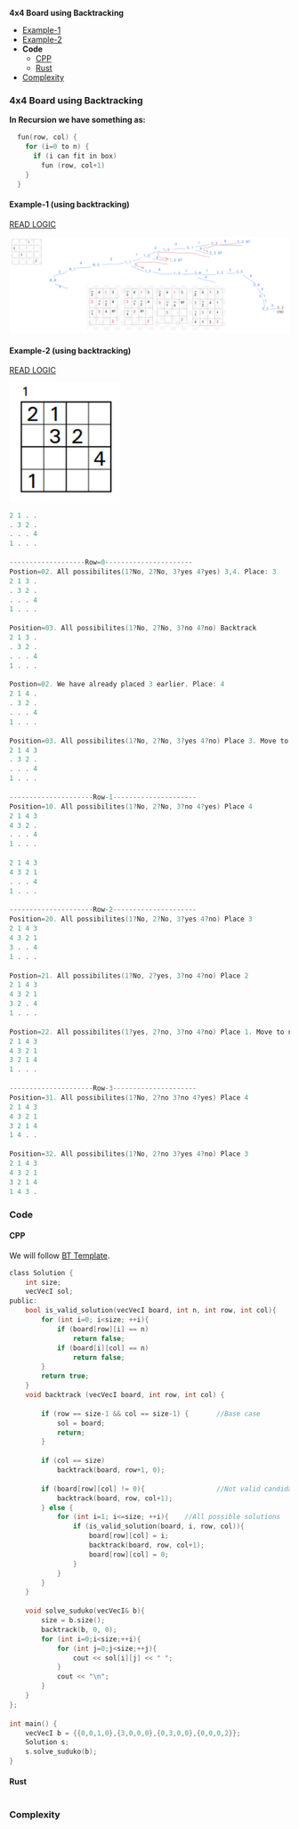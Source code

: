 **4x4 Board using Backtracking**
- [Example-1](#ex1)
- [Example-2](#ex2)
- **Code**
  - [CPP](#c1)
  - [Rust](#c2)
- [Complexity](#co)

### 4x4 Board using Backtracking
**In Recursion we have something as:**
```c
  fun(row, col) {
    for (i=0 to n) {
      if (i can fit in box)
        fun (row, col+1)
    }
  }
```

<a name-ex1></a>
#### Example-1 (using backtracking)
[READ LOGIC](/DS_Questions/Questions/vectors_arrays/2d-grid/Sudoku_Solver/README.md#l)

<img src=suduko_backtrack.png width=900></img>

<a name-ex2></a>
#### Example-2 (using backtracking)
[READ LOGIC](/DS_Questions/Questions/vectors_arrays/2d-grid/Sudoku_Solver/README.md#l)

<img src=4x4Example1.PNG width=200></img>

```c
2 1 . .
. 3 2 .
. . . 4
1 . . .

-------------------Row=0----------------------
Postion=02. All possibilites(1?No, 2?No, 3?yes 4?yes) 3,4. Place: 3
2 1 3 .
. 3 2 .
. . . 4
1 . . .

Position=03. All possibilites(1?No, 2?No, 3?no 4?no) Backtrack
2 1 3 .
. 3 2 .
. . . 4
1 . . .

Postion=02. We have already placed 3 earlier. Place: 4
2 1 4 .
. 3 2 .
. . . 4
1 . . .

Position=03. All possibilites(1?No, 2?No, 3?yes 4?no) Place 3. Move to next row
2 1 4 3
. 3 2 .
. . . 4
1 . . .

---------------------Row-1---------------------
Position=10. All possibilites(1?No, 2?No, 3?no 4?yes) Place 4
2 1 4 3
4 3 2 .
. . . 4
1 . . .

2 1 4 3
4 3 2 1
. . . 4
1 . . .

---------------------Row-2---------------------
Position=20. All possibilites(1?No, 2?No, 3?yes 4?no) Place 3
2 1 4 3
4 3 2 1
3 . . 4
1 . . .

Postion=21. All possibilites(1?No, 2?yes, 3?no 4?no) Place 2
2 1 4 3
4 3 2 1
3 2 . 4
1 . . .

Postion=22. All possibilites(1?yes, 2?no, 3?no 4?no) Place 1. Move to next row
2 1 4 3
4 3 2 1
3 2 1 4
1 . . .

---------------------Row-3---------------------
Position=31. All possibilites(1?No, 2?no 3?no 4?yes) Place 4
2 1 4 3
4 3 2 1
3 2 1 4
1 4 . .

Position=32. All possibilites(1?No, 2?no 3?yes 4?no) Place 3
2 1 4 3
4 3 2 1
3 2 1 4
1 4 3 .
```

### Code
<a name=c1></a>
#### CPP
We will follow [BT Template](/DS_Questions/Algorithms/Backtracking#tem).
```c
class Solution {
    int size;
    vecVecI sol;
public:
    bool is_valid_solution(vecVecI board, int n, int row, int col){
        for (int i=0; i<size; ++i){
            if (board[row][i] == n)
                return false;
            if (board[i][col] == n)
                return false;
        }
        return true;
    }
    void backtrack (vecVecI board, int row, int col) {

        if (row == size-1 && col == size-1) {       //Base case
            sol = board;
            return;
        }
        
        if (col == size)
            backtrack(board, row+1, 0);

        if (board[row][col] != 0){                  //Not valid candidate continue
            backtrack(board, row, col+1);
        } else {            
            for (int i=1; i<=size; ++i){    //All possible solutions
                if (is_valid_solution(board, i, row, col)){
                    board[row][col] = i;
                    backtrack(board, row, col+1);
                    board[row][col] = 0;
                }
            }
        }
    }

    void solve_suduko(vecVecI& b){
        size = b.size();
        backtrack(b, 0, 0);
        for (int i=0;i<size;++i){
            for (int j=0;j<size;++j){
                cout << sol[i][j] << " ";
            }
            cout << "\n";
        }
    }
};

int main() {
    vecVecI b = {{0,0,1,0},{3,0,0,0},{0,3,0,0},{0,0,0,2}};
    Solution s;
    s.solve_suduko(b);
}
```
#### Rust
```rs
```
<a name=co></a>
### Complexity
